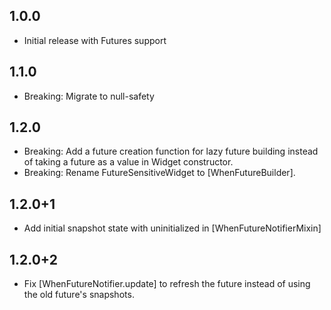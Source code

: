 ## 1.0.0

* Initial release with Futures support

## 1.1.0

* Breaking: Migrate to null-safety

## 1.2.0

* Breaking: Add a future creation function for lazy future building instead of taking a future as a value in Widget constructor.
* Breaking: Rename FutureSensitiveWidget to [WhenFutureBuilder].

## 1.2.0+1

* Add initial snapshot state with uninitialized in [WhenFutureNotifierMixin]

## 1.2.0+2

* Fix [WhenFutureNotifier.update] to refresh the future instead of using the old future's snapshots.